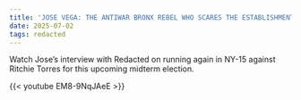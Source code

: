 ```yaml
---
title: 'JOSE VEGA: THE ANTIWAR BRONX REBEL WHO SCARES THE ESTABLISHMENT'
date: 2025-07-02
tags: redacted
---
```


Watch Jose’s interview with Redacted on running again in NY-15 against Ritchie Torres for this upcoming midterm election.

{{< youtube EM8-9NqJAeE >}}

